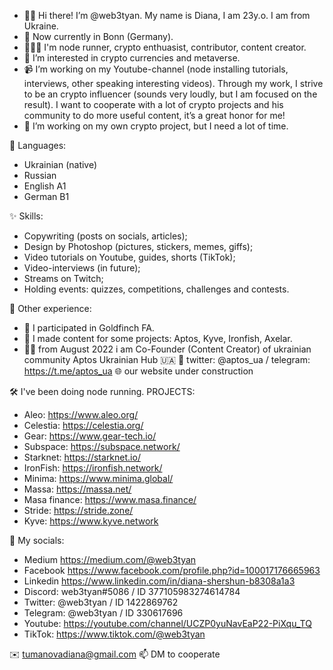 - 🫶🏻 Hi there! I’m @web3tyan. My name is Diana, I am 23y.o. I am from Ukraine.
- 📍 Now currently in Bonn (Germany).
- 👩🏼‍💻 I'm node runner, crypto enthuasist, contributor, content creator.
- 🧬 I’m interested in crypto currencies and metaverse.
- 📹 I’m working on my Youtube-channel (node installing tutorials, interviews, other speaking interesting videos). Through my work, I strive to be an crypto influencer (sounds very loudly, but I am focused on the result). I want to cooperate with a lot of crypto projects and his community to do more useful content, it’s a great honor for me!
- 🔗 I’m working on my own crypto project, but I need a lot of time.

<!---
web3tyan/web3tyan is a ✨ special ✨ repository because its `README.md` (this file) appears on your GitHub profile.
You can click the Preview link to take a look at your changes.
--->

📂 Languages:
- Ukrainian (native)
- Russian
- English A1
- German B1

✨ Skills:
- Copywriting (posts on socials, articles);
- Design by Photoshop (pictures, stickers, memes, giffs);
- Video tutorials on Youtube, guides, shorts (TikTok);
- Video-interviews (in future);
- Streams on Twitch;
- Holding events: quizzes, competitions, challenges and contests.


🧬 Other experience:
- 👤 I participated in Goldfinch FA.
- 🎨 I made content for some projects: Aptos, Kyve, Ironfish, Axelar.
- 🤝🏻 from August 2022 i am Co-Founder (Content Creator) of ukrainian community Aptos Ukrainian Hub 🇺🇦
🔗 twitter: @aptos_ua / telegram: https://t.me/aptos_ua
🌐 our website under construction

🛠 I've been doing node running.
PROJECTS:
- Aleo: https://www.aleo.org/
- Celestia: https://celestia.org/
- Gear: https://www.gear-tech.io/
- Subspace: https://subspace.network/
- Starknet: https://starknet.io/
- IronFish: https://ironfish.network/
- Minima: https://www.minima.global/
- Massa: https://massa.net/
- Masa finance: https://www.masa.finance/
- Stride: https://stride.zone/
- Kyve: https://www.kyve.network

🔗 My socials:
- Medium https://medium.com/@web3tyan
- Facebook https://www.facebook.com/profile.php?id=100017176665963
- Linkedin https://www.linkedin.com/in/diana-shershun-b8308a1a3
- Discord: web3tyan#5086 / ID 377105983274614784
- Twitter: @web3tyan / ID 1422869762
- Telegram: @web3tyan / ID 330617696
- Youtube: https://youtube.com/channel/UCZP0yuNavEaP22-PiXqu_TQ
- TikTok: https://www.tiktok.com/@web3tyan

✉️ tumanovadiana@gmail.com
📫 DM to cooperate
